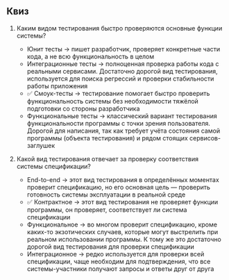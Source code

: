 ## Квиз

1. Каким видом тестирования быстро проверяются основные функции системы?
    - Юнит тесты → пишет разработчик, проверяет конкретные части кода, а не всю функциональность в целом
    - Интеграционные тесты → полноценная проверка работы кода с реальными сервисами. Достаточно дорогой вид тестирования, используется для поиска регрессий и проверки стабильности работы приложения
    - ✅ Смоук-тесты → тестирование помогает быстро проверить функциональность системы без необходимости тяжёлой подготовки со стороны разработчика
    - Функциональные тесты → классический вариант тестирования функциональности программы с точки зрения пользователя. Дорогой для написания, так как требует учёта состояния самой программы (объекта тестирования) и рядом стоящих сервисов-заглушек

2. Какой вид тестирования отвечает за проверку соответствия системы спецификации?
    - End-to-end → этот вид тестирования в определённых моментах проверит спецификацию, но его основная цель — проверить готовность системы эксплуатации в реальной среде
    - ✅ Контрактное → этот вид тестирования не проверяет функции программы, он проверяет, соответствует ли система спецификации
    - Функциональное → во многом проверит спецификацию, кроме каких-то экзотических случаев, которые могут выстрелить при реальном использовании программы. К тому же это достаточно дорогой вид тестирования для проверки спецификации
    - Интеграционное → редко используется для проверки всей спецификации, чаще необходим для подтверждения, что все системы-участники получают запросы и ответы друг от друга